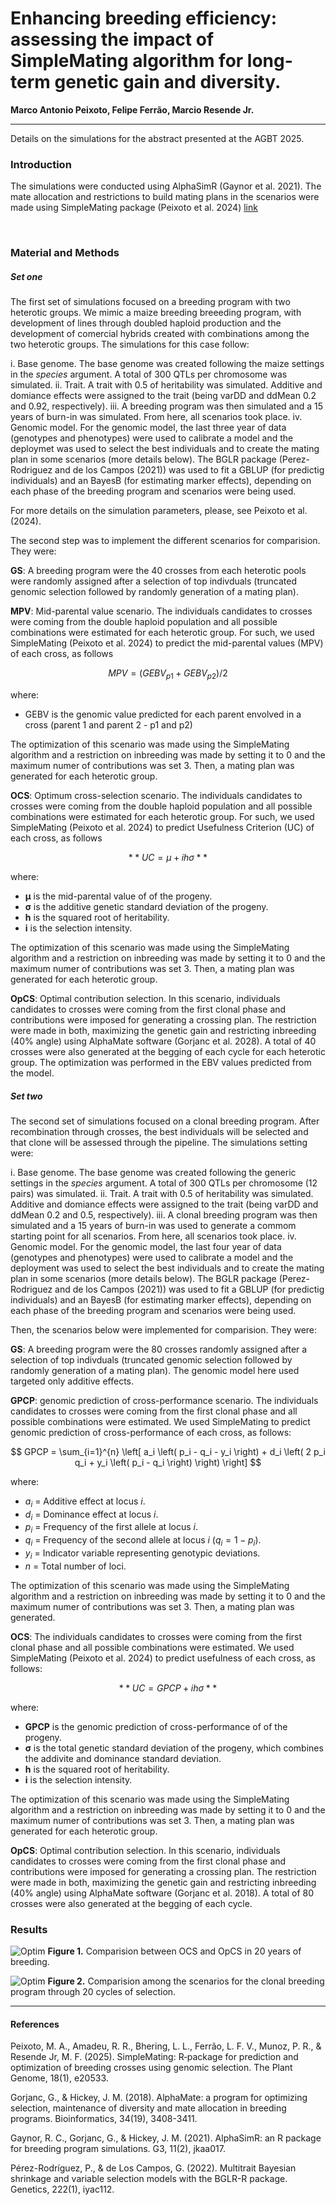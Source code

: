 # Enhancing breeding efficiency: assessing the impact of SimpleMating algorithm for long-term genetic gain and diversity.

**Marco Antonio Peixoto, Felipe Ferrão, Marcio Resende Jr.**

***


Details on the simulations for the abstract presented at the AGBT 2025.


### Introduction
The simulations were conducted using AlphaSimR (Gaynor et al. 2021). The mate allocation and restrictions to build mating plans in the scenarios were made using SimpleMating package (Peixoto et al. 2024) [link](https://github.com/Resende-Lab/SimpleMating)

<br>

### Material and Methods

##### **Set one**

The first set of simulations focused on a breeding program with two heterotic groups. We mimic a maize breeding breeeding program, with development of lines through doubled haploid production and the development of comercial hybrids created with combinations among the two heterotic groups. The simulations for this case follow:

i. Base genome. The base genome was created following the maize settings in the *species* argument. A total of 300 QTLs per chromosome was simulated. 
ii. Trait.  A trait with 0.5 of heritability was simulated. Additive and domiance effects were assigned to the trait (being varDD and ddMean 0.2 and 0.92, respectively). 
iii. A breeding program was then simulated and a 15 years of burn-in was simulated. From here, all scenarios took place. 
iv. Genomic model. For the genomic model, the last three year of data (genotypes and phenotypes) were used to calibrate a model and the deploymet was used to select the best individuals and to create the mating plan in some scenarios (more details below). The BGLR package (Perez-Rodriguez and de los Campos (2021)) was used to fit a GBLUP (for predictig individuals) and an BayesB (for estimating marker effects), depending on each phase of the breeding program and scenarios were being used.

For more details on the simulation parameters, please, see Peixoto et al. (2024).

The second step was to implement the different scenarios for comparision. They were:

**GS**: A breeding program were the 40 crosses from each heterotic pools were randomly assigned after a selection of top indivduals (truncated genomic selection followed by randomly generation of a mating plan). 

**MPV**: Mid-parental value scenario. The individuals candidates to crosses were coming from the double haploid population and all possible combinations were estimated for each heterotic group. For such, we used SimpleMating (Peixoto et al. 2024) to predict the mid-parental values (MPV) of each cross, as follows


$$
MPV = (GEBV_{p1} + GEBV_{p2})/2
$$

where:  
- GEBV is the genomic value predicted for each parent envolved in a cross (parent 1 and parent 2 - p1 and p2)  

The optimization of this scenario was made using the SimpleMating algorithm and a restriction on inbreeding was made by setting it to 0 and the maximum numer of contributions was set 3. Then, a mating plan was generated for each heterotic group.


**OCS**: Optimum cross-selection scenario. The individuals candidates to crosses were coming from the double haploid population and all possible combinations were estimated for each heterotic group. For such, we used SimpleMating (Peixoto et al. 2024) to predict Usefulness Criterion (UC) of each cross, as follows

$$
**UC = μ + ihσ**
$$

where:  
- **μ** is the mid-parental value of of the progeny.  
- **σ** is the additive genetic standard deviation of the progeny.
- **h** is the squared root of heritability.
- **i** is the selection intensity.  

The optimization of this scenario was made using the SimpleMating algorithm and a restriction on inbreeding was made by setting it to 0 and the maximum numer of contributions was set 3. Then, a mating plan was generated for each heterotic group.

**OpCS**: Optimal contribution selection. In this scenario, individuals candidates to crosses were coming from the first clonal phase and contributions were imposed for generating a crossing plan. The restriction were made in both, maximizing the genetic gain and restricting inbreeding (40% angle) using AlphaMate software (Gorjanc et al. 2028). A total of 40 crosses were also generated at the begging of each cycle for each heterotic group. The optimization was performed in the EBV values predicted from the model.


##### Set two

The second set of simulations focused on a clonal breeding program. After recombination through crosses, the best individuals will be selected and that clone will be assessed through the pipeline. The simulations setting were:

i. Base genome. The base genome was created following the generic settings in the *species* argument. A total of 300 QTLs per chromosome (12 pairs) was simulated. 
ii. Trait.  A trait with 0.5 of heritability was simulated. Additive and domiance effects were assigned to the trait (being varDD and ddMean 0.2 and 0.5, respectively). 
iii. A clonal breeding program was then simulated and a 15 years of burn-in was used to generate a commom starting point for all scenarios. From here, all scenarios took place. 
iv. Genomic model. For the genomic model, the last four year of data (genotypes and phenotypes) were used to calibrate a model and the deployment was used to select the best individuals and to create the mating plan in some scenarios (more details below). The BGLR package (Perez-Rodriguez and de los Campos (2021)) was used to fit a GBLUP (for predictig individuals) and an BayesB (for estimating marker effects), depending on each phase of the breeding program and scenarios were being used.

Then, the scenarios below were implemented for comparision. They were:

**GS**: A breeding program were the 80 crosses randomly assigned after a selection of top indivduals (truncated genomic selection followed by randomly generation of a mating plan). The genomic model here used targeted only additive effects.

**GPCP**: genomic prediction of cross-performance scenario. The individuals candidates to crosses were coming from the first clonal phase and all possible combinations were estimated. We used SimpleMating to predict genomic prediction of cross-performance of each cross, as follows:



$$
GPCP = \sum_{i=1}^{n} \left[ a_i \left( p_i - q_i - y_i \right) + d_i \left( 2 p_i q_i + y_i \left( p_i - q_i \right) \right) \right]
$$


where:
- $a_i$ = Additive effect at locus *i*.  
- $d_i$ = Dominance effect at locus *i*.  
- $p_i$ = Frequency of the first allele at locus *i*.  
- $q_i$ = Frequency of the second allele at locus *i* ($q_i = 1 - p_i$).  
- $y_i$ = Indicator variable representing genotypic deviations.  
- $n$ = Total number of loci.  

The optimization of this scenario was made using the SimpleMating algorithm and a restriction on inbreeding was made by setting it to 0 and the maximum numer of contributions was set 3. Then, a mating plan was generated.


**OCS**: The individuals candidates to crosses were coming from the first clonal phase and all possible combinations were estimated. We used SimpleMating (Peixoto et al. 2024) to predict usefulness of each cross, as follows:

$$
**UC = GPCP + ihσ**
$$

where:  
- **GPCP** is the genomic prediction of cross-performance of of the progeny.  
- **σ** is the total genetic standard deviation of the progeny, which combines the addivite and dominance standard deviation.
- **h** is the squared root of heritability.
- **i** is the selection intensity.  

The optimization of this scenario was made using the SimpleMating algorithm and a restriction on inbreeding was made by setting it to 0 and the maximum numer of contributions was set 3. Then, a mating plan was generated for each heterotic group.

**OpCS**: Optimal contribution selection. In this scenario, individuals candidates to crosses were coming from the first clonal phase and contributions were imposed for generating a crossing plan. The restriction were made in both, maximizing the genetic gain and restricting inbreeding (40% angle) using AlphaMate software (Gorjanc et al. 2018). A total of 80 crosses were also generated at the begging of each cycle.


### Results


![Optim](Program.png)
**Figure 1.** Comparision between OCS and OpCS in 20 years of breeding.



![Optim](potato.png)
**Figure 2.** Comparision among the scenarios for the clonal breeding program through 20 cycles of selection.
***



#### References
Peixoto, M. A., Amadeu, R. R., Bhering, L. L., Ferrão, L. F. V., Munoz, P. R., & Resende Jr, M. F. (2025). SimpleMating: R‐package for prediction and optimization of breeding crosses using genomic selection. The Plant Genome, 18(1), e20533.

Gorjanc, G., & Hickey, J. M. (2018). AlphaMate: a program for optimizing selection, maintenance of diversity and mate allocation in breeding programs. Bioinformatics, 34(19), 3408-3411.

Gaynor, R. C., Gorjanc, G., & Hickey, J. M. (2021). AlphaSimR: an R package for breeding program simulations. G3, 11(2), jkaa017.

Pérez-Rodríguez, P., & de Los Campos, G. (2022). Multitrait Bayesian shrinkage and variable selection models with the BGLR-R package. Genetics, 222(1), iyac112.





